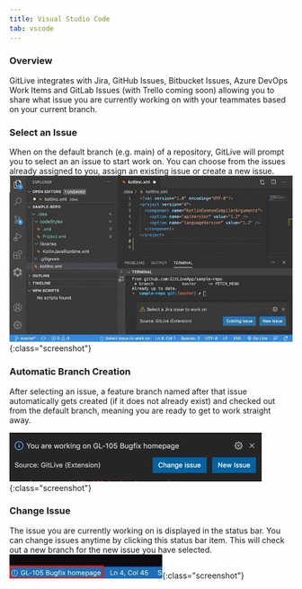 ```yaml
---
title: Visual Studio Code
tab: vscode
---
```


### Overview

GitLive integrates with Jira, GitHub Issues, Bitbucket Issues, Azure DevOps Work Items and GitLab Issues (with Trello coming soon) allowing you to share what issue you are currently working on with your teammates based on your current branch.


### Select an Issue
When on the default branch (e.g. main) of a repository, GitLive will prompt you to select an an issue to start work on. You can choose from the issues already assigned to you, assign an existing issue or create a new issue.
![Issue Tracker Workflow](/uploads/vscode-select-issue.gif "Issue Tracker"){:class="screenshot"}




### Automatic Branch Creation
After selecting an issue, a feature branch named after that issue automatically gets created (if it does not already exist) and checked out from the default branch, meaning you are ready to get to work straight away.

![New Branch Created](/uploads/vscode-issue-selected.jpeg "New Branch Created"){:class="screenshot"}


### Change Issue
The issue you are currently working on is displayed in the status bar. You can change issues anytime by clicking this status bar item. This will check out a new branch for the new issue you have selected.
![Switch Issue](/uploads/vscode-switch-issue.jpeg "Switch Issue"){:class="screenshot"}
